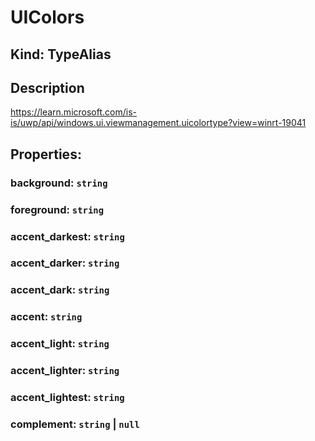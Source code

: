 # **UIColors**

## **Kind: TypeAlias**

## **Description**

https://learn.microsoft.com/is-is/uwp/api/windows.ui.viewmanagement.uicolortype?view=winrt-19041

## **Properties**:

### background: `string`

### foreground: `string`

### accent_darkest: `string`

### accent_darker: `string`

### accent_dark: `string`

### accent: `string`

### accent_light: `string`

### accent_lighter: `string`

### accent_lightest: `string`

### complement: `string` | `null`
